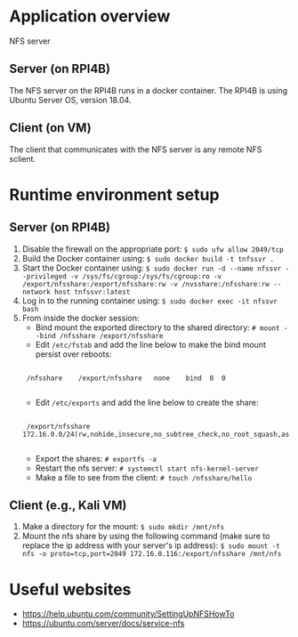 # Application overview
NFS server

## Server (on RPI4B)
The NFS server on the RPI4B runs in a docker container.   The RPI4B is using Ubuntu Server OS, version 18.04.

## Client (on VM)
The client that communicates with the NFS server is any remote NFS sclient.  

# Runtime environment setup
## Server (on RPI4B)
1. Disable the firewall on the appropriate port:
`$ sudo ufw allow 2049/tcp`
1. Build the Docker container using: `$ sudo docker build -t tnfssvr .`
1. Start the Docker container using: `$ sudo docker run -d --name nfssvr --privileged -v /sys/fs/cgroup:/sys/fs/cgroup:ro -v /export/nfsshare:/export/nfsshare:rw -v /nvsshare:/nfsshare:rw --network host tnfssvr:latest`
1. Log in to the running container using: `$ sudo docker exec -it nfssvr bash`
1. From inside the docker session:
    * Bind mount the exported directory to the shared directory: `# mount --bind /nfsshare /export/nfsshare`
    * Edit `/etc/fstab` and add the line below to make the bind mount persist over reboots:
    <pre><code>
    /nfsshare    /export/nfsshare   none    bind  0  0
    </code></pre>
    * Edit `/etc/exports` and add the line below to create the share:
    <pre><code>
    /export/nfsshare	172.16.0.0/24(rw,nohide,insecure,no_subtree_check,no_root_squash,async)
    </code></pre>
    * Export the shares: `# exportfs -a`
    * Restart the nfs server: `# systemctl start nfs-kernel-server`
    * Make a file to see from the client: `# touch /nfsshare/hello`

## Client (e.g., Kali VM)
1. Make a directory for the mount: `$ sudo mkdir /mnt/nfs`
1. Mount the nfs share by using the following command (make sure to replace the ip address with your server's ip address): `$ sudo mount -t nfs -o proto=tcp,port=2049 172.16.0.116:/export/nfsshare /mnt/nfs`

# Useful websites
* https://help.ubuntu.com/community/SettingUpNFSHowTo
* https://ubuntu.com/server/docs/service-nfs
